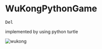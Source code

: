 # WuKongPythonGame

<kbd>Del<kbd>

implemented by using python turtle 
 
![wukong](file:///Users/moonjeogchoi/Downloads/iShot_2022-06-24_21.13.55.png)

